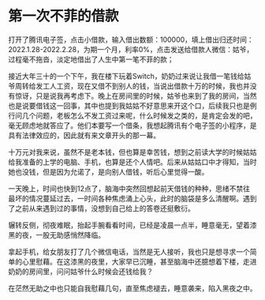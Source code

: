 # 第一次不菲的借款


打开了腾讯电子签，点击小借款，输入借出数额：100000，填上借出归还时间：2022.1.28-2022.2.28，为期一个月，利率0%，点击发送给借款人微信：姑爷，过程毫不拖沓，淡定地借出了人生中第一笔不菲的款；

接近大年三十的一个下午，我在楼下玩着Switch，奶奶过来说让我借一笔钱给姑爷周转给发工人工资，现在又借不到别人的钱，当说出借款十万的时候，我也并没有惊讶，只是说我再考虑下。晚上在房间里的时候，姑爷也来到了我的房间，当然也是说要借钱这一回事，其中也提到我姑姑不好意思来开这个口，后续我只也是例行问几个问题，老板怎么不发工资过来呢，什么时候发之类的，是肯定会发的吧，毫无顾虑地就答应了。他们本要写一个借条，我想起腾讯有个电子签的小程序，是具有法律效应的，因此就有来文章开头的那一幕。

十万元对我来说，虽然不是老本钱，但也算是幸苦钱，想到之前读大学的时候姑姑给我准备的上学的电脑、手机，也算是还个人情吧。后来从姑姑口中才得知，当时她也没钱，但是因为允诺了，是向别人借钱，听后心里觉得一酸。

一天晚上，时间也快到12点了，脑海中突然回想起前天借钱的种种，思绪不禁往最坏的情况蔓延过去，一时间各种焦虑涌上心头，此时的脑袋是多么清醒啊。遇到了之前从来遇到过的事情，没想到自己给上的答卷还挺敷衍。

辗转反侧，彻夜难眠，抬起手腕看看时间，已经是凌晨一点半，睡意毫无，望着漆黑的夜，一股无助感悄然降临。

拿起手机，给女朋友打了几个微信电话，当然是无人接听，我也只是想寻求一个简单的心里慰藉。在这漆黑的夜里，大家早已沉睡，甚至脑海中还臆想着下楼，走进奶奶的房间里，问问姑爷什么时候会还钱给我？

在茫然无助之中也只能自我慰藉几句，直至焦虑褪去，睡意袭来，陷入黑夜之中。
